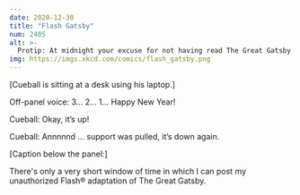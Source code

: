 ```yaml
---
date: 2020-12-30
title: "Flash Gatsby"
num: 2405
alt: >-
  Protip: At midnight your excuse for not having read The Great Gatsby can switch from "I'm worried about violating copyright" to "I think my copy requires Flash."
img: https://imgs.xkcd.com/comics/flash_gatsby.png
---
```

[Cueball is sitting at a desk using his laptop.]

Off-panel voice: 3... 2... 1... Happy New Year!

Cueball: Okay, it’s up!

Cueball: Annnnnd ... support was pulled, it’s down again.

[Caption below the panel:]

There's only a very short window of time in which I can post my unauthorized Flash® adaptation of The Great Gatsby.